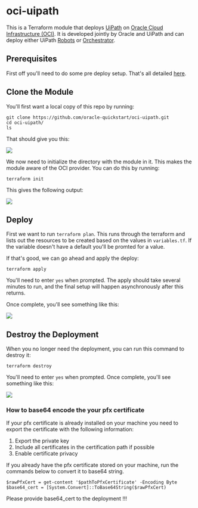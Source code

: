 # oci-uipath
This is a Terraform module that deploys [UiPath](https://www.uipath.com/) on [Oracle Cloud Infrastructure (OCI)](https://cloud.oracle.com/en_US/cloud-infrastructure).  It is developed jointly by Oracle and UiPath and can deploy either UiPath [Robots](https://www.uipath.com/product/robots) or [Orchestrator](https://www.uipath.com/product/orchestrator).

## Prerequisites
First off you'll need to do some pre deploy setup.  That's all detailed [here](https://github.com/oracle/oci-quickstart-prerequisites).

## Clone the Module
You'll first want a local copy of this repo by running:

```
git clone https://github.com/oracle-quickstart/oci-uipath.git
cd oci-uipath/
ls
```
That should give you this:

![](./images/01-git_clone.png)

We now need to initialize the directory with the module in it.  This makes the module aware of the OCI provider.  You can do this by running:

```
terraform init
```
This gives the following output:

![](./images/02-terraform_init.png)

## Deploy

First we want to run `terraform plan`. This runs through the terraform and lists
out the resources to be created based on the values in `variables.tf`. If the
variable doesn't have a default you'll be promted for a value.

If that's good, we can go ahead and apply the deploy:

```
terraform apply
```

You'll need to enter `yes` when prompted.  The apply should take several minutes
to run, and the final setup will happen asynchronously after this returns.

Once complete, you'll see something like this:

![](./images/04-terraform_apply.png)


## Destroy the Deployment
When you no longer need the deployment, you can run this command to destroy it:

```
terraform destroy
```

You'll need to enter `yes` when prompted.  Once complete, you'll see something like this:

![](./images/05-terraform_destroy.png)


### How to base64 encode the your pfx certificate
If your pfx certificate is already installed on your machine you need to export the certificate with the following information:
1. Export the private key
2. Include all certificates in the certification path if possible
3. Enable certificate privacy

If you already have the pfx certificate stored on your machine, run the commands below to convert it to base64 string.

```
$rawPfxCert = get-content '$pathToPfxCertificate' -Encoding Byte
$base64_cert = [System.Convert]::ToBase64String($rawPfxCert)
```

Please provide base64_cert to the deployment !!!